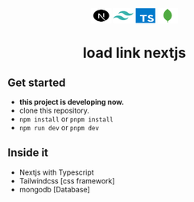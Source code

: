 <p align="center">
    <img width="40" height="30" alt="nextjs" src="https://github.com/Arikato111/Arikato111/raw/main/icons/nextjs-original.svg">
    <img width="40" height="30" alt="tailwindcss" src="https://github.com/Arikato111/Arikato111/raw/main/icons/tailwindcss-plain.svg">
    <img width="40" height="30" alt="Typescript" src="https://github.com/Arikato111/Arikato111/raw/main/icons/typescript-original.svg">
    <img width="40" height="30" alt="Mongodb" src="https://github.com/Arikato111/Arikato111/raw/main/icons/mongodb-plain.svg">
</p>

# <p align="center">load link nextjs</p>

## Get started
 
 - **this project is developing now.**
 - clone this repository.
 - `npm install` or `pnpm install`
 - `npm run dev` or `pnpm dev`

## Inside it

 - Nextjs with Typescript
 - Tailwindcss [css framework]
 - mongodb [Database]
